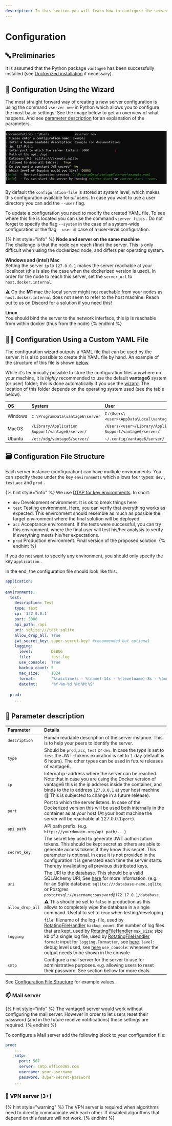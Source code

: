 ```yaml
---
description: In this section you will learn how to configure the server.
---
```


# Configuration

## 🔤 Preliminaries

It is assumed that the Python package `vantage6` has been successfully installed \(see [Dockerized installation](../../installation/dockerized-installation.md) if necessary\).

## 🧙 Configuration Using the Wizard

The most straight forward way of creating a new server configuration is using the command `vserver new` in Python which allows you to configure the most basic settings. See the image below to get an overview of what happens. And see [parameter description](server-configuration.md#-parameter-description) for an explanation of the parameters.

![](../../.gitbook/assets/vservernew%20%281%29.jpg)

By default the `configuration-file` is stored at system level, which makes this configuration available for _all_ users. In case you want to use a user directory you can add the `--user` flag.

To update a configuration you need to modify the created YAML file. To see where this file is located you can use the command `vserver files` . Do not forget to specify the flag `--system` in the case of a system-wide configuration or the flag `--user` in case of a user-level configuration.

{% hint style="info" %}
**Node and server on the same machine**  
The challenge is that the node can reach \(find\) the server. This is only difficult when using the dockerized node, and differs per operating system.

**Windows and \(intel\) Mac**  
Setting the server `ip` to `127.0.0.1` makes the server reachable at your localhost \(this is also the case when the dockerized version is used\). In order for the node to reach this server, set the `server_url` to `host.docker.internal`. 

⚠ On the **M1** mac the local server might not  reachable from your nodes as `host.docker.internal` does not seem to refer to the host machine. Reach out to us on Discord for a solution if you need this!

**Linux**  
You should bind the server to the network interface, this ip is reachable from within docker \(thus from the node\)
{% endhint %}

## 👩🔬 Configuration Using a Custom YAML File

The configuration wizard outputs a YAML file that can be used by the server. It is also possible to create this YAML file by hand. An example of the structure of this file is shown [below](server-configuration.md#configuration-file-structure).

While it's technically possible to store the configuration files anywhere on your machine, it is _highly_ recommended to use the default **vantage6** system \(or user\) folder; this is done automatically if you use the [wizard](server-configuration.md#configure-using-the-wizard). The location of this folder depends on the operating system used \(see the table below\).

| OS | System | User |
| :--- | :--- | :--- |
| Windows | `C:\ProgramData\vantage6\server` | `C:\Users\<user>\AppData\Local\vantage6\server\` |
| MacOS | `/Library/Application Support/vantage6/server/` | `/Users/<user>/Library/Application Support/vantage6/server/` |
| Ubuntu | `/etc/xdg/vantage6/server/` | `~/.config/vantage6/server/` |

## 🗃 Configuration File Structure

Each server instance \(configuration\) can have multiple environments. You can specify these under the key `environments` which allows four types: `dev` , `test`,`acc` and `prod` .

{% hint style="info" %}
We use [DTAP for key environments](https://en.wikipedia.org/wiki/Development,_testing,_acceptance_and_production). In short:

* `dev` Development environment. It is ok to break things here
* `test` Testing environment. Here, you can verify that everything works as expected. This environment should resemble as much as possible the target environment where the final solution will be deployed.
* `acc` Acceptance environment. If the tests were successful, you can try this environment, where the final user will test  his/her analysis to verify if everything meets his/her expectations.
* `prod` Production environment. Final version of the proposed solution.
{% endhint %}

If you do not want to specify any environment, you should only specify the key `application` .

In the end, the configuration file should look like this:

```yaml
application:
  ...
environments:
  test:
    description: Test
    type: test
    ip: '127.0.0.1'
    port: 5000
    api_path: /api
    uri: sqlite:///test.sqlite
    allow_drop_all: True
    jwt_secret_key: super-secret-key! #recommended but optional
    logging:
      level:        DEBUG
      file:         test.log
      use_console:  True
      backup_count: 5
      max_size:     1024
      format:       "%(asctime)s - %(name)-14s - %(levelname)-8s - %(message)s"
      datefmt:      "%Y-%m-%d %H:%M:%S"

  prod:
    ...
```

## 📰 Parameter description

| Parameter | Details |
| :--- | :--- |
| `description` | Human readable description of the server instance. This is to help your peers to identify the server. |
| `type` | Should be `prod`, `acc`, `test` or `dev`. In case the _type_ is set to `test` the JWT-tokens expiration is set to 1 day \(default is 6 hours\). The other types can be used in future releases of vantage6. |
| `ip` | Internal ip-address where the server can be reached. Note that in case you are using the Docker version of vantage6 this is the ip address inside the container, and binds to the ip address `127.0.0.1` at your host machine \(🚧 This is subjected to change in a future release\). |
| `port` | Port to which the server listens. In case of the Dockerized version this will be used both internally in the container as at your host \(At your host machine the server will be reachable at 127.0.0.1:`port`\). |
| `api_path` | API path prefix. \(e.g. `https://yourdomain.org/api_path/...`\) |
| `secret_key` | The secret key used to generate JWT authorization tokens. This should be kept secret as others are able to generate access tokens if they know this secret. This parameter is optional. In case it is not provided in the configuration it is generated each time the server starts. Thereby invalidating all previous distributed keys. |
| `uri` | The URI to the database. This should be a valid SQLAlchemy URI, See [here](https://docs.sqlalchemy.org/en/latest/core/engines.html#database-urls) for more information. \(e.g. for an Sqlite database: `sqlite:///database-name.sqlite`, or Postgres `postgresql://username:password@172.17.0.1/database`. |
| `allow_drop_all` | ⚠ This should be set to `false` in production as this allows to completely wipe the database in a single command. Useful to set to `true` when testing/developing. |
| `logging` |  `file`: filename of the log-file, used by [RotatingFileHandler](https://docs.python.org/3/library/logging.handlers.html#logging.handlers.RotatingFileHandler) `backup_count`: the number of log files that are kept, used by [RotatingFileHandler](https://docs.python.org/3/library/logging.handlers.html#logging.handlers.RotatingFileHandler) `max_size`: size kb of a single log file, used by [RotatingFileHandler](https://docs.python.org/3/library/logging.handlers.html#logging.handlers.RotatingFileHandler) `format`: input for `logging.Formatter`, see [here](https://docs.python.org/3/library/logging.html#logging.Formatter). `level`: debug level used, see [here](https://docs.python.org/3/library/logging.html#logging-levels) `use_console`: whenever the output needs to be shown in the console |
| `smtp` | Configure a mail server for the server to use for administrative purposes. e.g. allowing users to reset their password. See section bellow for more deals. |

See [Configuration File Structure](server-configuration.md#-configuration-file-structure) for example values.

### 📫 Mail server

{% hint style="info" %}
The vantage6 server would work without configuring the mail server. However in order to let users reset their password \(and in the future receive notifications\) these settings are required.
{% endhint %}

To configure a Mail server add the following block to your configuration file:

```yaml
prod: 
    ...
    smtp:
      port: 587
      server: smtp.office365.com
      username: your-username
      password: super-secret-password
    ...
```

###  🔏 VPN server \[3+\]

{% hint style="warning" %}
The VPN server is required when algorithms need to directly communicate with each other. If disabled algorithms that depend on this feature will not work. 
{% endhint %}

```yaml

```

### 



